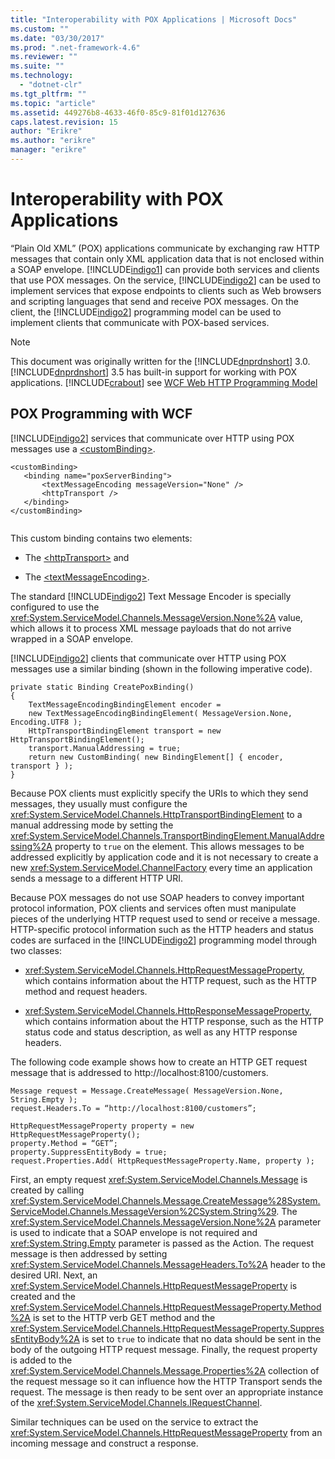 ```yaml
---
title: "Interoperability with POX Applications | Microsoft Docs"
ms.custom: ""
ms.date: "03/30/2017"
ms.prod: ".net-framework-4.6"
ms.reviewer: ""
ms.suite: ""
ms.technology: 
  - "dotnet-clr"
ms.tgt_pltfrm: ""
ms.topic: "article"
ms.assetid: 449276b8-4633-46f0-85c9-81f01d127636
caps.latest.revision: 15
author: "Erikre"
ms.author: "erikre"
manager: "erikre"
---
```

# Interoperability with POX Applications
“Plain Old XML” (POX) applications communicate by exchanging raw HTTP messages that contain only XML application data that is not enclosed within a SOAP envelope. [!INCLUDE[indigo1](../../../../includes/indigo1-md.md)] can provide both services and clients that use POX messages. On the service, [!INCLUDE[indigo2](../../../../includes/indigo2-md.md)] can be used to implement services that expose endpoints to clients such as Web browsers and scripting languages that send and receive POX messages. On the client, the [!INCLUDE[indigo2](../../../../includes/indigo2-md.md)] programming model can be used to implement clients that communicate with POX-based services.  
  
> [!NOTE]
>  This document was originally written for the [!INCLUDE[dnprdnshort](../../../../includes/dnprdnshort-md.md)] 3.0.  [!INCLUDE[dnprdnshort](../../../../includes/dnprdnshort-md.md)] 3.5 has built-in support for working with POX applications. [!INCLUDE[crabout](../../../../includes/crabout-md.md)] see [WCF Web HTTP Programming Model](../../../../docs/framework/wcf/feature-details/wcf-web-http-programming-model.md)  
  
## POX Programming with WCF  
 [!INCLUDE[indigo2](../../../../includes/indigo2-md.md)] services that communicate over HTTP using POX messages use a [\<customBinding>](../../../../docs/framework/configuring-apps/file-schema/wcf/custombinding.md).  
  
```  
<customBinding>  
   <binding name="poxServerBinding">  
       <textMessageEncoding messageVersion="None" />  
       <httpTransport />  
   </binding>  
</customBinding>  
  
```  
  
 This custom binding contains two elements:  
  
-   The [\<httpTransport>](../../../../docs/framework/configuring-apps/file-schema/wcf/httptransport.md) and  
  
-   The [\<textMessageEncoding>](../../../../docs/framework/configuring-apps/file-schema/wcf/textmessageencoding.md).  
  
 The standard [!INCLUDE[indigo2](../../../../includes/indigo2-md.md)] Text Message Encoder is specially configured to use the <xref:System.ServiceModel.Channels.MessageVersion.None%2A> value, which allows it to process XML message payloads that do not arrive wrapped in a SOAP envelope.  
  
 [!INCLUDE[indigo2](../../../../includes/indigo2-md.md)] clients that communicate over HTTP using POX messages use a similar binding (shown in the following imperative code).  
  
```  
private static Binding CreatePoxBinding()  
{  
    TextMessageEncodingBindingElement encoder =   
    new TextMessageEncodingBindingElement( MessageVersion.None, Encoding.UTF8 );  
    HttpTransportBindingElement transport = new HttpTransportBindingElement();  
    transport.ManualAddressing = true;  
    return new CustomBinding( new BindingElement[] { encoder, transport } );  
}   
```  
  
 Because POX clients must explicitly specify the URIs to which they send messages, they usually must configure the <xref:System.ServiceModel.Channels.HttpTransportBindingElement> to a manual addressing mode by setting the <xref:System.ServiceModel.Channels.TransportBindingElement.ManualAddressing%2A> property to `true` on the element. This allows messages to be addressed explicitly by application code and it is not necessary to create a new <xref:System.ServiceModel.ChannelFactory> every time an application sends a message to a different HTTP URI.  
  
 Because POX messages do not use SOAP headers to convey important protocol information, POX clients and services often must manipulate pieces of the underlying HTTP request used to send or receive a message. HTTP-specific protocol information such as the HTTP headers and status codes are surfaced in the [!INCLUDE[indigo2](../../../../includes/indigo2-md.md)] programming model through two classes:  
  
-   <xref:System.ServiceModel.Channels.HttpRequestMessageProperty>, which contains information about the HTTP request, such as the HTTP method and request headers.  
  
-   <xref:System.ServiceModel.Channels.HttpResponseMessageProperty>, which contains information about the HTTP response, such as the HTTP status code and status description, as well as any HTTP response headers.  
  
 The following code example shows how to create an HTTP GET request message that is addressed to http://localhost:8100/customers.  
  
```  
Message request = Message.CreateMessage( MessageVersion.None, String.Empty );  
request.Headers.To = “http://localhost:8100/customers”;  
  
HttpRequestMessageProperty property = new HttpRequestMessageProperty();  
property.Method = “GET”;  
property.SuppressEntityBody = true;  
request.Properties.Add( HttpRequestMessageProperty.Name, property );  
```  
  
 First, an empty request <xref:System.ServiceModel.Channels.Message> is created by calling <xref:System.ServiceModel.Channels.Message.CreateMessage%28System.ServiceModel.Channels.MessageVersion%2CSystem.String%29>. The <xref:System.ServiceModel.Channels.MessageVersion.None%2A> parameter is used to indicate that a SOAP envelope is not required and <xref:System.String.Empty> parameter is passed as the Action. The request message is then addressed by setting <xref:System.ServiceModel.Channels.MessageHeaders.To%2A> header to the desired URI. Next, an <xref:System.ServiceModel.Channels.HttpRequestMessageProperty> is created and the <xref:System.ServiceModel.Channels.HttpRequestMessageProperty.Method%2A> is set to the HTTP verb GET method and the <xref:System.ServiceModel.Channels.HttpRequestMessageProperty.SuppressEntityBody%2A> is set to `true` to indicate that no data should be sent in the body of the outgoing HTTP request message. Finally, the request property is added to the <xref:System.ServiceModel.Channels.Message.Properties%2A> collection of the request message so it can influence how the HTTP Transport sends the request. The message is then ready to be sent over an appropriate instance of the <xref:System.ServiceModel.Channels.IRequestChannel>.  
  
 Similar techniques can be used on the service to extract the <xref:System.ServiceModel.Channels.HttpRequestMessageProperty> from an incoming message and construct a response.